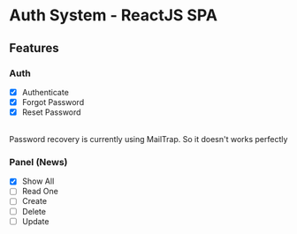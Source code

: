 # Auth System - ReactJS SPA

## Features

### Auth

- [x] Authenticate
- [x] Forgot Password
- [x] Reset Password
<br>
Password recovery is currently using MailTrap. So it doesn't works perfectly
<br>

### Panel (News)
- [x] Show All
- [ ] Read One
- [ ] Create
- [ ] Delete
- [ ] Update

